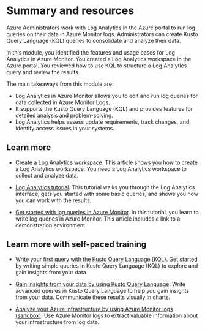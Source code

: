 
# Summary and resources

Azure Administrators work with Log Analytics in the Azure portal to run log queries on their data in Azure Monitor logs. Administrators can create Kusto Query Language (KQL) queries to consolidate and analyze their data.

In this module, you identified the features and usage cases for Log Analytics in Azure Monitor. You created a Log Analytics workspace in the Azure portal. You reviewed how to use KQL to structure a Log Analytics query and review the results.

The main takeaways from this module are:

- Log Analytics in Azure Monitor allows you to edit and run log queries for data collected in Azure Monitor Logs.
- It supports the Kusto Query Language (KQL) and provides features for detailed analysis and problem-solving.
- Log Analytics helps assess update requirements, track changes, and identify access issues in your systems.

## Learn more

- [Create a Log Analytics workspace](https://learn.microsoft.com/en-us/azure/azure-monitor/logs/quick-create-workspace). This article shows you how to create a Log Analytics workspace. You need a Log Analytics workspace to collect and analyze data.
    
- [Log Analytics tutorial](https://learn.microsoft.com/en-us/azure/azure-monitor/logs/log-analytics-tutorial). This tutorial walks you through the Log Analytics interface, gets you started with some basic queries, and shows you how you can work with the results.
    
- [Get started with log queries in Azure Monitor](https://learn.microsoft.com/en-us/azure/azure-monitor/logs/get-started-queries). In this tutorial, you learn to write log queries in Azure Monitor. This article includes a link to a demonstration environment.
    

## Learn more with self-paced training

- [Write your first query with the Kusto Query Language (KQL)](https://learn.microsoft.com/en-us/training/modules/write-first-query-kusto-query-language/). Get started by writing simple queries in Kusto Query Language (KQL) to explore and gain insights from your data.
    
- [Gain insights from your data by using Kusto Query Language](https://learn.microsoft.com/en-us/training/modules/gain-insights-data-kusto-query-language/). Write advanced queries in Kusto Query Language to help you gain insights from your data. Communicate these results visually in charts.
    
- [Analyze your Azure infrastructure by using Azure Monitor logs (sandbox)](https://learn.microsoft.com/en-us/training/modules/analyze-infrastructure-with-azure-monitor-logs/). Use Azure Monitor logs to extract valuable information about your infrastructure from log data.
